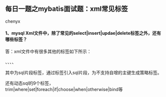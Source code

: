## 每日一题之mybatis面试题：xml常见标签

chenyx 



#### 1、mysql Xml文件中，除了常见的select|insert|updae|delete标签之外，还有哪些标签？

答：xml文件中有很多其他的标签如下所示：

<resultMap>、<parameterMap>、<sql>、<include>、<selectKey>

其中<sql>为sql片段标签，通过<include>标签引入sql片段，<selectKey>为不支持自增的主键生成策略标签。

还有动态sql的9个标签，trim|where|set|foreach|if|choose|when|otherwise|bind等